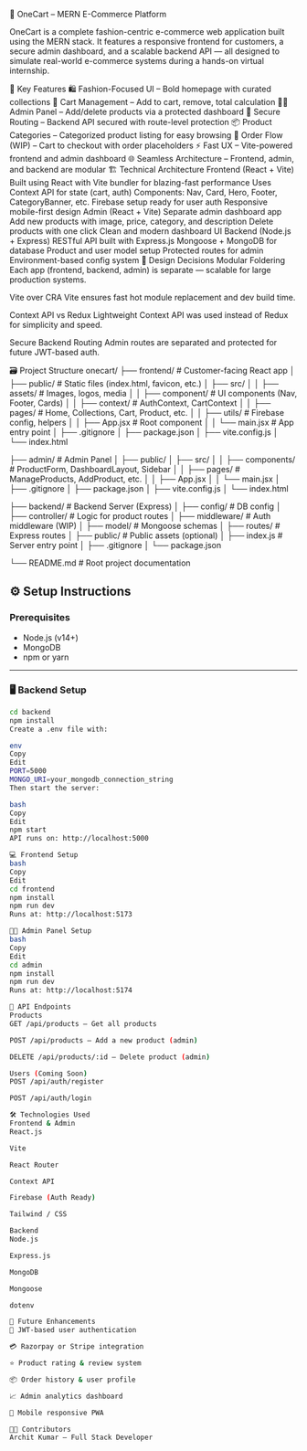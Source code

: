 🛒 OneCart – MERN E-Commerce Platform

OneCart is a complete fashion-centric e-commerce web application built using the MERN stack. It features a responsive frontend for customers, a secure admin dashboard, and a scalable backend API — all designed to simulate real-world e-commerce systems during a hands-on virtual internship.

🧩 Key Features
🛍️ Fashion-Focused UI – Bold homepage with curated collections
🛒 Cart Management – Add to cart, remove, total calculation
🧑‍💼 Admin Panel – Add/delete products via a protected dashboard
🔐 Secure Routing – Backend API secured with route-level protection
📦 Product Categories – Categorized product listing for easy browsing
🔄 Order Flow (WIP) – Cart to checkout with order placeholders
⚡ Fast UX – Vite-powered frontend and admin dashboard
🌐 Seamless Architecture – Frontend, admin, and backend are modular
🏗️ Technical Architecture
Frontend (React + Vite)
Built using React with Vite bundler for blazing-fast performance
Uses Context API for state (cart, auth)
Components: Nav, Card, Hero, Footer, CategoryBanner, etc.
Firebase setup ready for user auth
Responsive mobile-first design
Admin (React + Vite)
Separate admin dashboard app
Add new products with image, price, category, and description
Delete products with one click
Clean and modern dashboard UI
Backend (Node.js + Express)
RESTful API built with Express.js
Mongoose + MongoDB for database
Product and user model setup
Protected routes for admin
Environment-based config system
🧠 Design Decisions
Modular Foldering
Each app (frontend, backend, admin) is separate — scalable for large production systems.

Vite over CRA
Vite ensures fast hot module replacement and dev build time.

Context API vs Redux
Lightweight Context API was used instead of Redux for simplicity and speed.

Secure Backend Routing
Admin routes are separated and protected for future JWT-based auth.

🗃️ Project Structure
onecart/
├── frontend/                # Customer-facing React app
│   ├── public/              # Static files (index.html, favicon, etc.)
│   ├── src/
│   │   ├── assets/          # Images, logos, media
│   │   ├── component/       # UI components (Nav, Footer, Cards)
│   │   ├── context/         # AuthContext, CartContext
│   │   ├── pages/           # Home, Collections, Cart, Product, etc.
│   │   ├── utils/           # Firebase config, helpers
│   │   ├── App.jsx          # Root component
│   │   └── main.jsx         # App entry point
│   ├── .gitignore
│   ├── package.json
│   ├── vite.config.js
│   └── index.html

├── admin/                  # Admin Panel
│   ├── public/
│   ├── src/
│   │   ├── components/      # ProductForm, DashboardLayout, Sidebar
│   │   ├── pages/           # ManageProducts, AddProduct, etc.
│   │   ├── App.jsx
│   │   └── main.jsx
│   ├── .gitignore
│   ├── package.json
│   ├── vite.config.js
│   └── index.html

├── backend/               # Backend Server (Express)
│   ├── config/             # DB config
│   ├── controller/         # Logic for product routes
│   ├── middleware/         # Auth middleware (WIP)
│   ├── model/              # Mongoose schemas
│   ├── routes/             # Express routes
│   ├── public/             # Public assets (optional)
│   ├── index.js            # Server entry point
│   ├── .gitignore
│   └── package.json

└── README.md              # Root project documentation




## ⚙️ Setup Instructions

### Prerequisites

- Node.js (v14+)
- MongoDB
- npm or yarn

---

### 🖥️ Backend Setup

```bash
cd backend
npm install
Create a .env file with:

env
Copy
Edit
PORT=5000
MONGO_URI=your_mongodb_connection_string
Then start the server:

bash
Copy
Edit
npm start
API runs on: http://localhost:5000

💻 Frontend Setup
bash
Copy
Edit
cd frontend
npm install
npm run dev
Runs at: http://localhost:5173

🧑‍💼 Admin Panel Setup
bash
Copy
Edit
cd admin
npm install
npm run dev
Runs at: http://localhost:5174

📡 API Endpoints
Products
GET /api/products – Get all products

POST /api/products – Add a new product (admin)

DELETE /api/products/:id – Delete product (admin)

Users (Coming Soon)
POST /api/auth/register

POST /api/auth/login

🛠️ Technologies Used
Frontend & Admin
React.js

Vite

React Router

Context API

Firebase (Auth Ready)

Tailwind / CSS

Backend
Node.js

Express.js

MongoDB

Mongoose

dotenv

🚀 Future Enhancements
🔐 JWT-based user authentication

💳 Razorpay or Stripe integration

⭐ Product rating & review system

📦 Order history & user profile

📈 Admin analytics dashboard

📱 Mobile responsive PWA

👨‍💻 Contributors
Archit Kumar – Full Stack Developer
